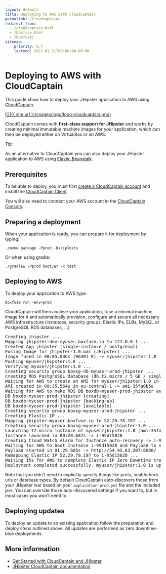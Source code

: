 ```yaml
---
layout: default
title: Deploying to AWS with CloudCaptain
permalink: /cloudcaptain/
redirect_from:
  - /cloudcaptain.html
  - /boxfuse.html
  - /boxfuse/
sitemap:
    priority: 0.7
    lastmod: 2022-01-21T00:00:00-00:00
---
```


# Deploying to AWS with CloudCaptain

This guide show how to deploy your JHipster application to AWS using [CloudCaptain](https://cloudcaptain.sh/).

[![]({{ site.url }}/images/logo/logo-cloudcaptain.png)](https://cloudcaptain.sh/)

CloudCaptain comes with **first-class support for JHipster** and works by creating minimal immutable machine images for your application, which can then be deployed either on VirtualBox or on AWS.

<div class="alert alert-info"><i>Tip: </i>

As an alternative to CloudCaptain you can also deploy your JHipster application to AWS using <a href="{{ site.url }}/aws/">Elastic Beanstalk</a>.

</div>

## Prerequisites

To be able to deploy, you must first [create a CloudCaptain account](https://console.cloudcaptain.sh) and install the [CloudCaptain Client](https://cloudcaptain.sh/getstarted/download).

You will also need to connect your AWS account in the [CloudCaptain Console](https://console.cloudcaptain.sh).

## Preparing a deployment

When your application is ready, you can prepare it for deployment by typing:

`./mvnw package -Pprod -DskipTests`

Or when using gradle:

`./gradlew -Pprod bootJar -x test`

## Deploying to AWS

To deploy your application to AWS type:

`boxfuse run -env=prod`

CloudCaptain will then analyse your application, fuse a minimal machine image for it and automatically provision, configure and secure all necessary
AWS infrastructure (instances, security groups, Elastic IPs, ELBs, MySQL or PostgreSQL RDS databases, ...)

<pre>Creating jhipster ...
Mapping jhipster-dev-myuser.boxfuse.io to 127.0.0.1 ...
Created App jhipster (single-instance / postgresql)
Fusing Image for jhipster-1.0.war (JHipster) ...
Image fused in 00:05.036s (96301 K) -> myuser/jhipster:1.0
Pushing myuser/jhipster:1.0 ...
Verifying myuser/jhipster:1.0 ...
Creating security group boxsg-db-myuser-prod-jhipster ...
Creating RDS PostgreSQL database (db.t2.micro / 5 GB / single-az) => boxdb-myuser-prod-jhipster (this one-time action may take up to 10 minutes to complete) ...
Waiting for AWS to create an AMI for myuser/jhipster:1.0 in eu-central-1 (this may take up to 50 seconds) ...
AMI created in 00:35.564s in eu-central-1 -> ami-35fa0b5a
Waiting for AWS to make RDS DB boxdb-myuser-prod-jhipster available ...
DB boxdb-myuser-prod-jhipster [creating]
DB boxdb-myuser-prod-jhipster [backing-up]
DB boxdb-myuser-prod-jhipster [available]
Creating security group boxsg-myuser-prod-jhipster ...
Creating Elastic IP ...
Mapping jhipster-myuser.boxfuse.io to 52.29.78.197 ...
Creating security group boxsg-myuser-prod-jhipster-1.0 ...
Launching t2.micro instance of myuser/jhipster:1.0 (ami-35fa0b5a) in prod (eu-central-1) ...
Instance launched in 00:20.687s -> i-95d15028
Creating Cloud Watch Alarm for Instance auto-recovery -> i-95d15028-auto-recovery-alarm
Waiting for AWS to boot Instance i-95d15028 and Payload to start at http://54.93.63.207:8080/ ...
Payload started in 01:29.685s -> http://54.93.63.207:8080/
Remapping Elastic IP 52.29.78.197 to i-95d15028 ...
Waiting 15s for AWS to complete Elastic IP Zero Downtime transition ...
Deployment completed successfully. myuser/jhipster:1.0 is up and running at http://jhipster-myuser.boxfuse.io:8080/</pre>

Note that you didn't need to explicitly specify things like ports, healthcheck urls or database types. By default CloudCaptain auto-discovers those
from your JHipster war based on your `application-prod.yml` file and the included jars. 
You can override those auto-discovered settings if you want to, but in most cases you won't need to.

## Deploying updates

To deploy an update to an existing application follow the preparation and deploy steps outlined above. All updates
are performed as zero downtime-blue deployments.

## More information

*   [Get Started with CloudCaptain and JHipster](https://cloudcaptain.sh/getstarted/jhipster)
*   [JHipster CloudCaptain documentation](https://cloudcaptain.sh/docs/payloads/jhipster)
